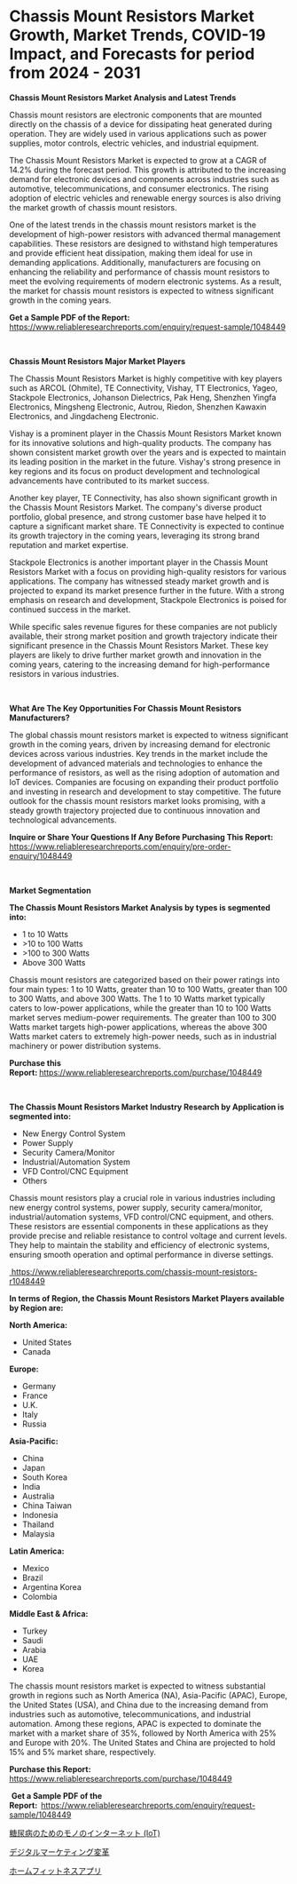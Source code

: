 <p><h1>Chassis Mount Resistors Market Growth, Market Trends, COVID-19 Impact, and Forecasts for period from 2024 - 2031</h1></p><p><strong>Chassis Mount Resistors Market Analysis and Latest Trends</strong></p>
<p><p>Chassis mount resistors are electronic components that are mounted directly on the chassis of a device for dissipating heat generated during operation. They are widely used in various applications such as power supplies, motor controls, electric vehicles, and industrial equipment.</p><p>The Chassis Mount Resistors Market is expected to grow at a CAGR of 14.2% during the forecast period. This growth is attributed to the increasing demand for electronic devices and components across industries such as automotive, telecommunications, and consumer electronics. The rising adoption of electric vehicles and renewable energy sources is also driving the market growth of chassis mount resistors.</p><p>One of the latest trends in the chassis mount resistors market is the development of high-power resistors with advanced thermal management capabilities. These resistors are designed to withstand high temperatures and provide efficient heat dissipation, making them ideal for use in demanding applications. Additionally, manufacturers are focusing on enhancing the reliability and performance of chassis mount resistors to meet the evolving requirements of modern electronic systems. As a result, the market for chassis mount resistors is expected to witness significant growth in the coming years.</p></p>
<p><strong>Get a Sample PDF of the Report:&nbsp;</strong> <a href="https://www.reliableresearchreports.com/enquiry/request-sample/1048449">https://www.reliableresearchreports.com/enquiry/request-sample/1048449</a></p>
<p>&nbsp;</p>
<p><strong>Chassis Mount Resistors Major Market Players</strong></p>
<p><p>The Chassis Mount Resistors Market is highly competitive with key players such as ARCOL (Ohmite), TE Connectivity, Vishay, TT Electronics, Yageo, Stackpole Electronics, Johanson Dielectrics, Pak Heng, Shenzhen Yingfa Electronics, Mingsheng Electronic, Autrou, Riedon, Shenzhen Kawaxin Electronics, and Jingdacheng Electronic.</p><p>Vishay is a prominent player in the Chassis Mount Resistors Market known for its innovative solutions and high-quality products. The company has shown consistent market growth over the years and is expected to maintain its leading position in the market in the future. Vishay's strong presence in key regions and its focus on product development and technological advancements have contributed to its market success.</p><p>Another key player, TE Connectivity, has also shown significant growth in the Chassis Mount Resistors Market. The company's diverse product portfolio, global presence, and strong customer base have helped it to capture a significant market share. TE Connectivity is expected to continue its growth trajectory in the coming years, leveraging its strong brand reputation and market expertise.</p><p>Stackpole Electronics is another important player in the Chassis Mount Resistors Market with a focus on providing high-quality resistors for various applications. The company has witnessed steady market growth and is projected to expand its market presence further in the future. With a strong emphasis on research and development, Stackpole Electronics is poised for continued success in the market.</p><p>While specific sales revenue figures for these companies are not publicly available, their strong market position and growth trajectory indicate their significant presence in the Chassis Mount Resistors Market. These key players are likely to drive further market growth and innovation in the coming years, catering to the increasing demand for high-performance resistors in various industries.</p></p>
<p>&nbsp;</p>
<p><strong>What Are The Key Opportunities For Chassis Mount Resistors Manufacturers?</strong></p>
<p><p>The global chassis mount resistors market is expected to witness significant growth in the coming years, driven by increasing demand for electronic devices across various industries. Key trends in the market include the development of advanced materials and technologies to enhance the performance of resistors, as well as the rising adoption of automation and IoT devices. Companies are focusing on expanding their product portfolio and investing in research and development to stay competitive. The future outlook for the chassis mount resistors market looks promising, with a steady growth trajectory projected due to continuous innovation and technological advancements.</p></p>
<p><strong>Inquire or Share Your Questions If Any Before Purchasing This Report:</strong> <a href="https://www.reliableresearchreports.com/enquiry/pre-order-enquiry/1048449">https://www.reliableresearchreports.com/enquiry/pre-order-enquiry/1048449</a></p>
<p>&nbsp;</p>
<p><strong>Market Segmentation</strong></p>
<p><strong>The Chassis Mount Resistors Market Analysis by types is segmented into:</strong></p>
<p><ul><li>1 to 10 Watts</li><li>>10 to 100 Watts</li><li>>100 to 300 Watts</li><li>Above 300 Watts</li></ul></p>
<p><p>Chassis mount resistors are categorized based on their power ratings into four main types: 1 to 10 Watts, greater than 10 to 100 Watts, greater than 100 to 300 Watts, and above 300 Watts. The 1 to 10 Watts market typically caters to low-power applications, while the greater than 10 to 100 Watts market serves medium-power requirements. The greater than 100 to 300 Watts market targets high-power applications, whereas the above 300 Watts market caters to extremely high-power needs, such as in industrial machinery or power distribution systems.</p></p>
<p><strong>Purchase this Report:&nbsp;</strong><a href="https://www.reliableresearchreports.com/purchase/1048449">https://www.reliableresearchreports.com/purchase/1048449</a></p>
<p>&nbsp;</p>
<p><strong>The Chassis Mount Resistors Market Industry Research by Application is segmented into:</strong></p>
<p><ul><li>New Energy Control System</li><li>Power Supply</li><li>Security Camera/Monitor</li><li>Industrial/Automation System</li><li>VFD Control/CNC Equipment</li><li>Others</li></ul></p>
<p><p>Chassis mount resistors play a crucial role in various industries including new energy control systems, power supply, security camera/monitor, industrial/automation systems, VFD control/CNC equipment, and others. These resistors are essential components in these applications as they provide precise and reliable resistance to control voltage and current levels. They help to maintain the stability and efficiency of electronic systems, ensuring smooth operation and optimal performance in diverse settings.</p></p>
<p><a href="https://www.reliableresearchreports.com/chassis-mount-resistors-r1048449">&nbsp;https://www.reliableresearchreports.com/chassis-mount-resistors-r1048449</a></p>
<p><strong>In terms of Region, the Chassis Mount Resistors Market Players available by Region are:</strong></p>
<p>
    <p> <strong> North America: </strong>
        <ul>
            <li>United States</li>
            <li>Canada</li>
        </ul>
        </p> 
    <p> <strong> Europe: </strong>
        <ul>
            <li>Germany</li>
            <li>France</li>
            <li>U.K.</li>
            <li>Italy</li>
            <li>Russia</li>
        </ul>
        </p> 
    <p> <strong> Asia-Pacific: </strong>
        <ul>
            <li>China</li>
            <li>Japan</li>
            <li>South Korea</li>
            <li>India</li>
            <li>Australia</li>
            <li>China Taiwan</li>
            <li>Indonesia</li>
            <li>Thailand</li>
            <li>Malaysia</li>
        </ul>
        </p> 
    <p> <strong> Latin America: </strong>
        <ul>
            <li>Mexico</li>
            <li>Brazil</li>
            <li>Argentina Korea</li>
            <li>Colombia</li>
        </ul>
        </p> 
    <p> <strong> Middle East & Africa: </strong>
        <ul>
            <li>Turkey</li>
            <li>Saudi</li>
            <li>Arabia</li>
            <li>UAE</li>
            <li>Korea</li>
        </ul>
    </p>
    </p>
<p><p>The chassis mount resistors market is expected to witness substantial growth in regions such as North America (NA), Asia-Pacific (APAC), Europe, the United States (USA), and China due to the increasing demand from industries such as automotive, telecommunications, and industrial automation. Among these regions, APAC is expected to dominate the market with a market share of 35%, followed by North America with 25% and Europe with 20%. The United States and China are projected to hold 15% and 5% market share, respectively.</p></p>
<p><strong>Purchase this Report: </strong><a href="https://www.reliableresearchreports.com/purchase/1048449">https://www.reliableresearchreports.com/purchase/1048449</a></p>
<p>&nbsp;<strong>Get a Sample PDF of the Report:&nbsp;&nbsp;</strong><a href="https://www.reliableresearchreports.com/enquiry/request-sample/1048449">https://www.reliableresearchreports.com/enquiry/request-sample/1048449</a></p>
<p><strong></strong></p>
<p><p><a href="https://medium.com/@elihomenick1943/%E7%B3%96%E5%B0%BF%E7%97%85%E3%81%AE%E3%81%9F%E3%82%81%E3%81%AE%E3%82%A4%E3%83%B3%E3%82%BF%E3%83%BC%E3%83%8D%E3%83%83%E3%83%88-%E3%82%AA%E3%83%96-%E3%82%B7%E3%83%B3%E3%82%B0%E3%82%B9%E5%B8%82%E5%A0%B4%E5%8B%95%E5%90%91%E3%81%A8%E5%B8%82%E5%A0%B4%E5%88%86%E6%9E%90%E3%81%AF-2024%E5%B9%B4%E3%81%8B%E3%82%892031%E5%B9%B4%E3%81%BE%E3%81%A7%E3%81%AE%E4%BA%88%E6%B8%AC%E3%81%95%E3%82%8C%E3%81%A6%E3%81%84%E3%81%BE%E3%81%99-5362b797f2d5">糖尿病のためのモノのインターネット (IoT)</a></p><p><a href="https://medium.com/@lucasrandall2020/%E3%83%87%E3%82%B8%E3%82%BF%E3%83%AB%E3%83%9E%E3%83%BC%E3%82%B1%E3%83%86%E3%82%A3%E3%83%B3%E3%82%B0%E5%A4%89%E9%9D%A9%E3%81%AE%E5%B8%82%E5%A0%B4%E8%A6%8F%E6%A8%A1-cagr-%E3%83%88%E3%83%AC%E3%83%B3%E3%83%892024%E5%B9%B4%E3%81%8B%E3%82%892030%E5%B9%B4-f088db71a219">デジタルマーケティング変革</a></p><p><a href="https://medium.com/@callumnowacki2000/%E3%83%9B%E3%83%BC%E3%83%A0%E3%83%95%E3%82%A3%E3%83%83%E3%83%88%E3%83%8D%E3%82%B9%E3%82%A2%E3%83%97%E3%83%AA%E5%B8%82%E5%A0%B4-%E7%AB%B6%E4%BA%89%E5%88%86%E6%9E%90-%E5%B8%82%E5%A0%B4%E5%8B%95%E5%90%91-2031%E5%B9%B4%E3%81%BE%E3%81%A7%E3%81%AE%E4%BA%88%E6%B8%AC-a621889b9354">ホームフィットネスアプリ</a></p></p>